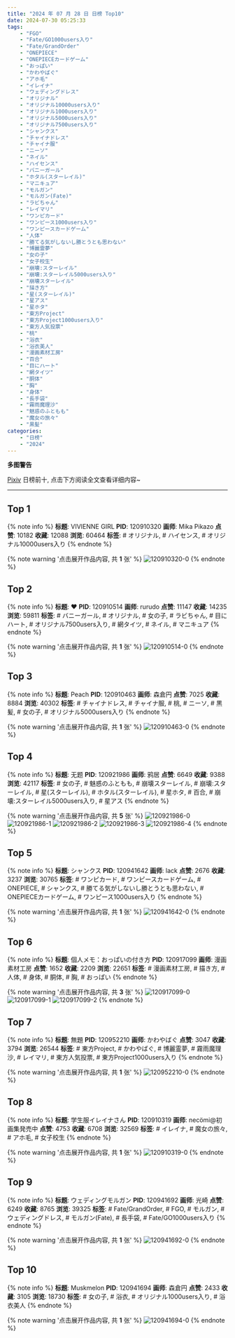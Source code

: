 ```yaml
---
title: "2024 年 07 月 28 日 日榜 Top10"
date: 2024-07-30 05:25:33
tags:
    - "FGO"
    - "Fate/GO1000users入り"
    - "Fate/GrandOrder"
    - "ONEPIECE"
    - "ONEPIECEカードゲーム"
    - "おっぱい"
    - "かわやばぐ"
    - "アホ毛"
    - "イレイナ"
    - "ウェディングドレス"
    - "オリジナル"
    - "オリジナル10000users入り"
    - "オリジナル1000users入り"
    - "オリジナル5000users入り"
    - "オリジナル7500users入り"
    - "シャンクス"
    - "チャイナドレス"
    - "チャイナ服"
    - "ニーソ"
    - "ネイル"
    - "ハイセンス"
    - "バニーガール"
    - "ホタル(スターレイル)"
    - "マニキュア"
    - "モルガン"
    - "モルガン(Fate)"
    - "ラビちゃん"
    - "レイマリ"
    - "ワンピカード"
    - "ワンピース1000users入り"
    - "ワンピースカードゲーム"
    - "人体"
    - "勝てる気がしないし勝とうとも思わない"
    - "博麗霊夢"
    - "女の子"
    - "女子校生"
    - "崩壊:スターレイル"
    - "崩壊:スターレイル5000users入り"
    - "崩壊スターレイル"
    - "描き方"
    - "星(スターレイル)"
    - "星アス"
    - "星ホタ"
    - "東方Project"
    - "東方Project1000users入り"
    - "東方人気投票"
    - "桃"
    - "浴衣"
    - "浴衣美人"
    - "漫画素材工房"
    - "百合"
    - "目にハート"
    - "網タイツ"
    - "胴体"
    - "胸"
    - "身体"
    - "長手袋"
    - "霧雨魔理沙"
    - "魅惑のふともも"
    - "魔女の旅々"
    - "黒髪"
categories:
    - "日榜"
    - "2024"
---
```


<i class="fa fa-triangle-exclamation"></i>**多图警告**<i class="fa fa-triangle-exclamation"></i>

[Pixiv](https://www.pixiv.net/) 日榜前十, 点击下方阅读全文查看详细内容~

<!-- more -->

---

## Top 1

{% note info %}
**标题**: VIVIENNE GIRL
**PID**: 120910320 **画师**: Mika Pikazo
**点赞**: 10182 **收藏**: 12088 **浏览**: 60464
**标签**: # オリジナル, # ハイセンス, # オリジナル10000users入り
{% endnote %}

{% note warning '点击展开作品内容, 共 **1** 张' %}
![120910320-0](https://i.pixiv.re/img-original/img/2024/07/27/00/00/07/120910320_p0.png)
{% endnote %}

## Top 2

{% note info %}
**标题**: ❤
**PID**: 120910514 **画师**: rurudo
**点赞**: 11147 **收藏**: 14235 **浏览**: 59811
**标签**: # バニーガール, # オリジナル, # 女の子, # ラビちゃん, # 目にハート, # オリジナル7500users入り, # 網タイツ, # ネイル, # マニキュア
{% endnote %}

{% note warning '点击展开作品内容, 共 **1** 张' %}
![120910514-0](https://i.pixiv.re/img-original/img/2024/07/27/00/00/58/120910514_p0.png)
{% endnote %}

## Top 3

{% note info %}
**标题**: Peach
**PID**: 120910463 **画师**: 森倉円
**点赞**: 7025 **收藏**: 8884 **浏览**: 40302
**标签**: # チャイナドレス, # チャイナ服, # 桃, # ニーソ, # 黒髪, # 女の子, # オリジナル5000users入り
{% endnote %}

{% note warning '点击展开作品内容, 共 **1** 张' %}
![120910463-0](https://i.pixiv.re/img-original/img/2024/07/27/00/00/43/120910463_p0.jpg)
{% endnote %}

## Top 4

{% note info %}
**标题**: 无题
**PID**: 120921986 **画师**: 鸦居
**点赞**: 6649 **收藏**: 9388 **浏览**: 42117
**标签**: # 女の子, # 魅惑のふともも, # 崩壊スターレイル, # 崩壊:スターレイル, # 星(スターレイル), # ホタル(スターレイル), # 星ホタ, # 百合, # 崩壊:スターレイル5000users入り, # 星アス
{% endnote %}

{% note warning '点击展开作品内容, 共 **5** 张' %}
![120921986-0](https://i.pixiv.re/img-original/img/2024/07/27/11/28/48/120921986_p0.jpg)
![120921986-1](https://i.pixiv.re/img-original/img/2024/07/27/11/28/48/120921986_p1.jpg)
![120921986-2](https://i.pixiv.re/img-original/img/2024/07/27/11/28/48/120921986_p2.jpg)
![120921986-3](https://i.pixiv.re/img-original/img/2024/07/27/11/28/48/120921986_p3.jpg)
![120921986-4](https://i.pixiv.re/img-original/img/2024/07/27/11/28/48/120921986_p4.jpg)
{% endnote %}

## Top 5

{% note info %}
**标题**: シャンクス
**PID**: 120941642 **画师**: lack
**点赞**: 2676 **收藏**: 3237 **浏览**: 30765
**标签**: # ワンピカード, # ワンピースカードゲーム, # ONEPIECE, # シャンクス, # 勝てる気がしないし勝とうとも思わない, # ONEPIECEカードゲーム, # ワンピース1000users入り
{% endnote %}

{% note warning '点击展开作品内容, 共 **1** 张' %}
![120941642-0](https://i.pixiv.re/img-original/img/2024/07/28/00/00/23/120941642_p0.jpg)
{% endnote %}

## Top 6

{% note info %}
**标题**: 個人メモ：おっぱいの付き方
**PID**: 120917099 **画师**: 漫画素材工房
**点赞**: 1652 **收藏**: 2209 **浏览**: 22651
**标签**: # 漫画素材工房, # 描き方, # 人体, # 身体, # 胴体, # 胸, # おっぱい
{% endnote %}

{% note warning '点击展开作品内容, 共 **3** 张' %}
![120917099-0](https://i.pixiv.re/img-original/img/2024/07/27/06/00/19/120917099_p0.jpg)
![120917099-1](https://i.pixiv.re/img-original/img/2024/07/27/06/00/19/120917099_p1.jpg)
![120917099-2](https://i.pixiv.re/img-original/img/2024/07/27/06/00/19/120917099_p2.jpg)
{% endnote %}

## Top 7

{% note info %}
**标题**: 無題
**PID**: 120952210 **画师**: かわやばぐ
**点赞**: 3047 **收藏**: 3794 **浏览**: 26544
**标签**: # 東方Project, # かわやばぐ, # 博麗霊夢, # 霧雨魔理沙, # レイマリ, # 東方人気投票, # 東方Project1000users入り
{% endnote %}

{% note warning '点击展开作品内容, 共 **1** 张' %}
![120952210-0](https://i.pixiv.re/img-original/img/2024/07/28/10/33/54/120952210_p0.png)
{% endnote %}

## Top 8

{% note info %}
**标题**: 学生服イレイナさん
**PID**: 120910319 **画师**: necömi@初画集発売中
**点赞**: 4753 **收藏**: 6708 **浏览**: 32569
**标签**: # イレイナ, # 魔女の旅々, # アホ毛, # 女子校生
{% endnote %}

{% note warning '点击展开作品内容, 共 **1** 张' %}
![120910319-0](https://i.pixiv.re/img-original/img/2024/07/27/00/00/07/120910319_p0.png)
{% endnote %}

## Top 9

{% note info %}
**标题**: ウェディングモルガン
**PID**: 120941692 **画师**: 光崎
**点赞**: 6249 **收藏**: 8765 **浏览**: 39325
**标签**: # Fate/GrandOrder, # FGO, # モルガン, # ウェディングドレス, # モルガン(Fate), # 長手袋, # Fate/GO1000users入り
{% endnote %}

{% note warning '点击展开作品内容, 共 **1** 张' %}
![120941692-0](https://i.pixiv.re/img-original/img/2024/07/28/00/00/33/120941692_p0.jpg)
{% endnote %}

## Top 10

{% note info %}
**标题**: Muskmelon
**PID**: 120941694 **画师**: 森倉円
**点赞**: 2433 **收藏**: 3105 **浏览**: 18730
**标签**: # 女の子, # 浴衣, # オリジナル1000users入り, # 浴衣美人
{% endnote %}

{% note warning '点击展开作品内容, 共 **1** 张' %}
![120941694-0](https://i.pixiv.re/img-original/img/2024/07/28/00/00/35/120941694_p0.jpg)
{% endnote %}
